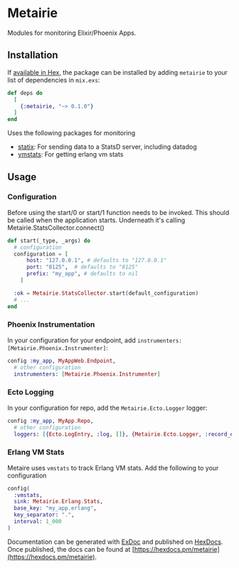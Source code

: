 # Metairie

Modules for monitoring Elixir/Phoenix Apps.

## Installation

If [available in Hex](https://hex.pm/docs/publish), the package can be installed
by adding `metairie` to your list of dependencies in `mix.exs`:

```elixir
def deps do
  [
    {:metairie, "~> 0.1.0"}
  ]
end
```

Uses the following packages for monitoring

- [statix](https://hex.pm/packages/statix): For sending data to a StatsD server, including datadog
- [vmstats](https://hex.pm/packages/vmstats): For getting erlang vm stats

## Usage

### Configuration

Before using the start/0 or start/1 function needs to be invoked. This should be called when the application starts. Underneath it's calling Metairie.StatsCollector.connect()

```elixir
def start(_type, _args) do
  # configuration
  configuration = [
      host: "127.0.0.1", # defaults to "127.0.0.1"
      port: "8125",  # defaults to "8125"
      prefix: "my_app", # defaults to nil
    ]

  :ok = Metairie.StatsCollector.start(default_configuration)
  # ...
end
```

### Phoenix Instrumentation

In your configuration for your endpoint, add `instrumenters: [Metairie.Phoenix.Instrumenter]`:

```elixir
config :my_app, MyAppWeb.Endpoint,
  # other configuration
  instrumenters: [Metairie.Phoenix.Instrumenter]
```

### Ecto Logging

In your configuration for repo, add the `Metairie.Ecto.Logger` logger:

```elixir
config :my_app, MyApp.Repo,
  # other configuration
  loggers: [{Ecto.LogEntry, :log, []}, {Metairie.Ecto.Logger, :record_ecto_metric, []}]
```

### Erlang VM Stats

Metaire uses `vmstats` to track Erlang VM stats. Add the following to your configuration

```elixir
config(
  :vmstats,
  sink: Metairie.Erlang.Stats,
  base_key: "my_app.erlang",
  key_separator: ".",
  interval: 1_000
)
```

Documentation can be generated with [ExDoc](https://github.com/elixir-lang/ex_doc)
and published on [HexDocs](https://hexdocs.pm). Once published, the docs can
be found at [https://hexdocs.pm/metairie](https://hexdocs.pm/metairie).
